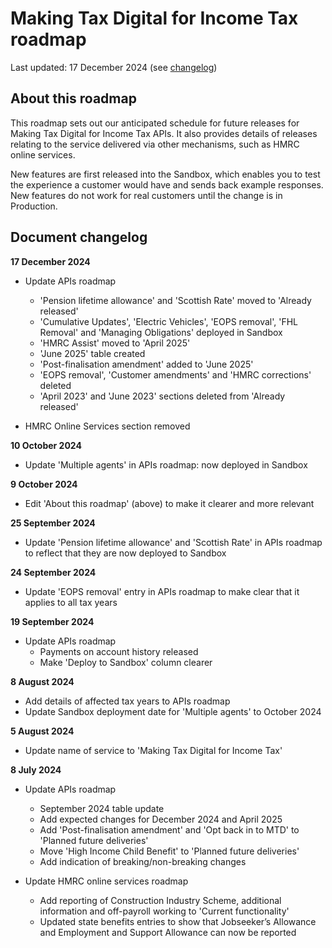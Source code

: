 
# Making Tax Digital for Income Tax roadmap 

Last updated: 17 December 2024 (see [changelog](#document-changelog))

## About this roadmap

This roadmap sets out our anticipated schedule for future releases for Making Tax Digital for Income Tax APIs. It also provides details of releases relating to the service delivered via other mechanisms, such as HMRC online services.

New features are first released into the Sandbox, which enables you to test the experience a customer would have and sends back example responses. New features do not work for real customers until the change is in Production.

## Document changelog

**17 December 2024**

- Update APIs roadmap
    - 'Pension lifetime allowance' and 'Scottish Rate' moved to 'Already released'
    - 'Cumulative Updates', 'Electric Vehicles', 'EOPS removal', 'FHL Removal' and 'Managing Obligations' deployed in Sandbox
    - 'HMRC Assist' moved to 'April 2025'
    - 'June 2025' table created
    - 'Post-finalisation amendment' added to 'June 2025'
    - 'EOPS removal', 'Customer amendments' and 'HMRC corrections' deleted
    - 'April 2023' and 'June 2023' sections deleted from 'Already released'

- HMRC Online Services section removed

**10 October 2024**

- Update 'Multiple agents' in APIs roadmap: now deployed in Sandbox

**9 October 2024**

- Edit 'About this roadmap' (above) to make it clearer and more relevant

**25 September 2024**

- Update 'Pension lifetime allowance' and 'Scottish Rate' in APIs roadmap to reflect that they are now deployed to Sandbox

**24 September 2024**

- Update 'EOPS removal' entry in APIs roadmap to make clear that it applies to all tax years

**19 September 2024**

- Update APIs roadmap
	- Payments on account history released
	- Make 'Deploy to Sandbox' column clearer

**8 August 2024**

- Add details of affected tax years to APIs roadmap
- Update Sandbox deployment date for 'Multiple agents' to October 2024

**5 August 2024**

- Update name of service to 'Making Tax Digital for Income Tax'

**8 July 2024**

- Update APIs roadmap
	- September 2024 table update
	- Add expected changes for December 2024 and April 2025
	- Add 'Post-finalisation amendment' and 'Opt back in to MTD' to 'Planned future deliveries'
	- Move 'High Income Child Benefit' to 'Planned future deliveries'
	- Add indication of breaking/non-breaking changes

- Update HMRC online services roadmap
	- Add reporting of Construction Industry Scheme, additional information and off-payroll working to 'Current functionality'
	- Updated state benefits entries to show that Jobseeker’s Allowance and Employment and Support Allowance can now be reported